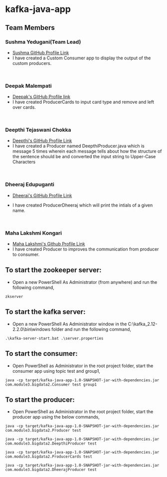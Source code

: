 # kafka-java-app

## Team Members

### Sushma Yedugani(Team Lead)

- [Sushma GitHub Profile Link](https://github.com/sushma95)
- I have created a Custom Consumer app to display the output of the custom producers.


<br>


### Deepak Malempati
- [Deepak's GitHub Profile link](https://github.com/Deepakmalempati)
- I have created ProducerCards to input card type and remove and left over cards.  
<br>

### Deepthi Tejaswani Chokka

- [Deepthi's GitHub Profile Link](https://github.com/Deepthi1003)
- I have created a Producer named DeepthiProducer.java which is  message 5 times wherein each message tells about how the structure of the sentence should be and converted the input string to Upper-Case Characters

<br>

### Dheeraj Edupuganti

- [Dheeraj's GitHub Profile Link](https://github.com/Dheeraj0327)

- I have created ProducerDheeraj which will print the intials of a given name.
 
<br>

### Maha Lakshmi Kongari
- [Maha Lakshmi's Github Profile Link](https://github.com/MAHALAKSHMIKONGARI)
- I have created Producer to improves the communication from producer to consumer.  

## To start the zookeeper server:

- Open a new PowerShell As Administrator (from anywhere) and run the following command,

```zkserver```

## To start the kafka server:

- Open a new PowerShell As Administrator window in the C:\kafka_2.12-2.2.0\bin\windows folder and run the following command,

```.\kafka-server-start.bat .\server.properties```

## To start the consumer:

- Open PowerShell as Administrator in the root project folder, start the consumer app using topic test and group1,

```java -cp target/kafka-java-app-1.0-SNAPSHOT-jar-with-dependencies.jar com.module3.bigdata2.Consumer test group1```

## To start the producer:

- Open PowerShell as Administrator in the root project folder, start the producer app using the below commands,

```java -cp target/kafka-java-app-1.0-SNAPSHOT-jar-with-dependencies.jar com.module3.bigdata2.Producer test```

```java -cp target/kafka-java-app-1.0-SNAPSHOT-jar-with-dependencies.jar com.module3.bigdata2.DeepthiProducer test```

```java -cp target/kafka-java-app-1.0-SNAPSHOT-jar-with-dependencies.jar com.module3.bigdata2.ProducerCards test```

```java -cp target/kafka-java-app-1.0-SNAPSHOT-jar-with-dependencies.jar com.module3.bigdata2.DheerajProducer test```
